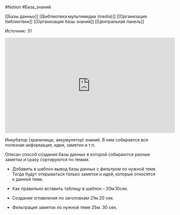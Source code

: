 #Notion #База_знаний 

[[Базы данных]]
[[Библиотека мультимедиа (media)]]
[[Организация библиотеки]]
[[Организация базы знаний]]
[[Центральная панель]]

Источник: 31
<iframe width="560" height="315" src="https://www.youtube.com/embed/Kt2uE_CinMs" title="YouTube video player" frameborder="0" allow="accelerometer; autoplay; clipboard-write; encrypted-media; gyroscope; picture-in-picture" allowfullscreen></iframe>

Инкубатор (хранилище, аккумулятор) знаний.
В нем собирается вся полезная информация, идеи, заметки и т.п.

Описан способ создания базы данных в которой собираются разные заметки и сразу сортируются по темам.

- Добавить в шаблон вывод базы данных с фильтром по нужной теме. Тогда будут открываться только заметки и идей, которые относятся к данной теме.

- Как правильно вставить таблицу в шаблон - 20м.10сек.
- Создание оглавления по заголовкам 21м.20 сек.
- Фильтрация заметок по нужной теме 25м. 30 сек.